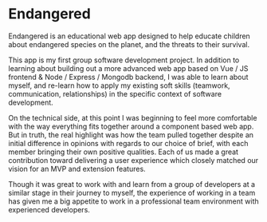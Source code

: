 # Endangered

Endangered is an educational web app designed to help educate children about endangered species on the planet, and the threats to their survival.  

This app is my first group software development project. In addition to learning about building out a more advanced web app based on Vue / JS frontend & Node / Express / Mongodb backend, I was able to learn about myself, and re-learn how to apply my existing soft skills (teamwork, communication, relationships) in the specific context of software development. 

On the technical side, at this point I was beginning to feel more comfortable with the way everything fits together around a component based web app. But in truth, the real highlight was how the team pulled together despite an initial difference in opinions with regards to our choice of brief, with each member bringing their own positive qualities. Each of us made a great contribution toward delivering a user experience which closely matched our vision for an MVP and extension features.

Though it was great to work with and learn from a group of developers at a similar stage in their journey to myself, the experience of working in a team has given me a big appetite to work in a professional team environment with experienced developers.
